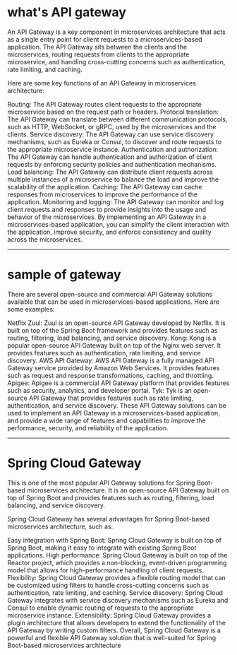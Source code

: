 

# what's API gateway
An API Gateway is a key component in microservices architecture that acts as a single entry point for client requests to a microservices-based application. The API Gateway sits between the clients and the microservices, routing requests from clients to the appropriate microservice, and handling cross-cutting concerns such as authentication, rate limiting, and caching.

Here are some key functions of an API Gateway in microservices architecture:

Routing: The API Gateway routes client requests to the appropriate microservice based on the request path or headers.
Protocol translation: The API Gateway can translate between different communication protocols, such as HTTP, WebSocket, or gRPC, used by the microservices and the clients.
Service discovery: The API Gateway can use service discovery mechanisms, such as Eureka or Consul, to discover and route requests to the appropriate microservice instance.
Authentication and authorization: The API Gateway can handle authentication and authorization of client requests by enforcing security policies and authentication mechanisms.
Load balancing: The API Gateway can distribute client requests across multiple instances of a microservice to balance the load and improve the scalability of the application.
Caching: The API Gateway can cache responses from microservices to improve the performance of the application.
Monitoring and logging: The API Gateway can monitor and log client requests and responses to provide insights into the usage and behavior of the microservices.
By implementing an API Gateway in a microservices-based application, you can simplify the client interaction with the application, improve security, and enforce consistency and quality across the microservices.

---
# sample of gateway
There are several open-source and commercial API Gateway solutions available that can be used in microservices-based applications. Here are some examples:

Netflix Zuul: Zuul is an open-source API Gateway developed by Netflix. It is built on top of the Spring Boot framework and provides features such as routing, filtering, load balancing, and service discovery.
Kong: Kong is a popular open-source API Gateway built on top of the Nginx web server. It provides features such as authentication, rate limiting, and service discovery.
AWS API Gateway: AWS API Gateway is a fully managed API Gateway service provided by Amazon Web Services. It provides features such as request and response transformations, caching, and throttling.
Apigee: Apigee is a commercial API Gateway platform that provides features such as security, analytics, and developer portal.
Tyk: Tyk is an open-source API Gateway that provides features such as rate limiting, authentication, and service discovery.
These API Gateway solutions can be used to implement an API Gateway in a microservices-based application, and provide a wide range of features and capabilities to improve the performance, security, and reliability of the application.

---
# Spring Cloud Gateway
This is one of the most popular API Gateway solutions for Spring Boot-based microservices architecture. It is an open-source API Gateway built on top of Spring Boot and provides features such as routing, filtering, load balancing, and service discovery.

Spring Cloud Gateway has several advantages for Spring Boot-based microservices architecture, such as:

Easy integration with Spring Boot: Spring Cloud Gateway is built on top of Spring Boot, making it easy to integrate with existing Spring Boot applications.
High performance: Spring Cloud Gateway is built on top of the Reactor project, which provides a non-blocking, event-driven programming model that allows for high-performance handling of client requests.
Flexibility: Spring Cloud Gateway provides a flexible routing model that can be customized using filters to handle cross-cutting concerns such as authentication, rate limiting, and caching.
Service discovery: Spring Cloud Gateway integrates with service discovery mechanisms such as Eureka and Consul to enable dynamic routing of requests to the appropriate microservice instance.
Extensibility: Spring Cloud Gateway provides a plugin architecture that allows developers to extend the functionality of the API Gateway by writing custom filters.
Overall, Spring Cloud Gateway is a powerful and flexible API Gateway solution that is well-suited for Spring Boot-based microservices architecture
